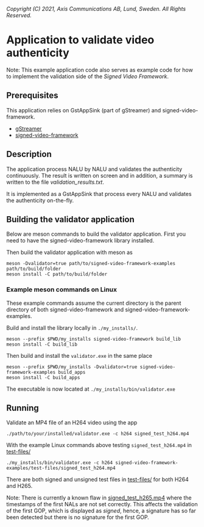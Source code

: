 *Copyright (C) 2021, Axis Communications AB, Lund, Sweden. All Rights Reserved.*

# Application to validate video authenticity
Note: This example application code also serves as example code for how to implement the validation side of
the *Signed Video Framework*.

## Prerequisites
This application relies on GstAppSink (part of gStreamer) and signed-video-framework.
- [gStreamer](https://gstreamer.freedesktop.org/documentation/installing/index.html?gi-language=c)
- [signed-video-framework](https://github.com/AxisCommunications/signed-video-framework)

## Description
The application process NALU by NALU and validates the authenticity continuously. The result is
written on screen and in addition, a summary is written to the file *validation_results.txt*.

It is implemented as a GstAppSink that process every NALU and validates the authenticity on-the-fly.

## Building the validator application
Below are meson commands to build the validator application. First you need to have the signed-video-framework library installed.

Then build the validator application with meson as
```
meson -Dvalidator=true path/to/signed-video-framework-examples path/to/build/folder
meson install -C path/to/build/folder
```

### Example meson commands on Linux
These example commands assume the current directory is the parent directory of both signed-video-framework and signed-video-framework-examples.

Build and install the library locally in `./my_installs/`.
```
meson --prefix $PWD/my_installs signed-video-framework build_lib
meson install -C build_lib
```
Then build and install the `validator.exe` in the same place
```
meson --prefix $PWD/my_installs -Dvalidator=true signed-video-framework-examples build_apps
meson install -C build_apps
```
The executable is now located at `./my_installs/bin/validator.exe`

## Running
Validate an MP4 file of an H264 video using the app
```
./path/to/your/installed/validator.exe -c h264 signed_test_h264.mp4
```
With the example Linux commands above testing `signed_test_h264.mp4` in [test-files/](../../test-files/)
```
./my_installs/bin/validator.exe -c h264 signed-video-framework-examples/test-files/signed_test_h264.mp4
```

There are both signed and unsigned test files in [test-files/](../../test-files/) for both H264 and
H265.

Note: There is currently a known flaw in
[signed_test_h265.mp4](../../test-files/signed_test_h265.mp4) where the timestamps of the first NALs
are not set correctly. This affects the validation of the first GOP, which is displayed as *signed*,
hence, a signature has so far been detected but there is no signature for the first GOP.

